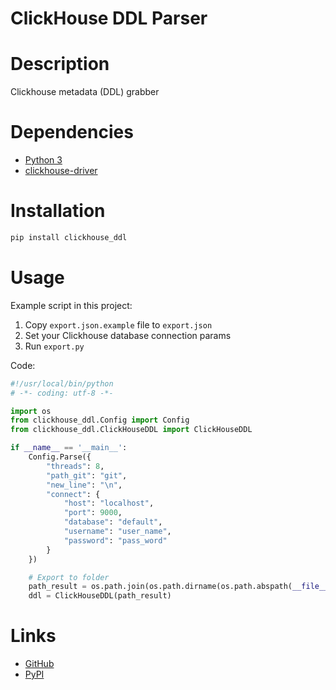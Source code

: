 # ClickHouse DDL Parser

# Description

Clickhouse metadata (DDL) grabber

# Dependencies

* [Python 3](https://www.python.org/downloads/)
* [clickhouse-driver](https://pypi.org/project/clickhouse-driver/)

# Installation

```bash
pip install clickhouse_ddl
```

# Usage

Example script in this project:

1. Copy `export.json.example` file to `export.json`
2. Set your Clickhouse database connection params
3. Run `export.py`

Code:

```python
#!/usr/local/bin/python
# -*- coding: utf-8 -*-

import os
from clickhouse_ddl.Config import Config
from clickhouse_ddl.ClickHouseDDL import ClickHouseDDL

if __name__ == '__main__':
    Config.Parse({
        "threads": 8,
        "path_git": "git",
        "new_line": "\n",
        "connect": {
            "host": "localhost",
            "port": 9000,
            "database": "default",
            "username": "user_name",
            "password": "pass_word"
        }
    })

    # Export to folder
    path_result = os.path.join(os.path.dirname(os.path.abspath(__file__)), "result")
    ddl = ClickHouseDDL(path_result)
```

# Links

* [GitHub](https://github.com/ish1mura/clickhouse_ddl)
* [PyPI](https://pypi.org/project/clickhouse-ddl/)
